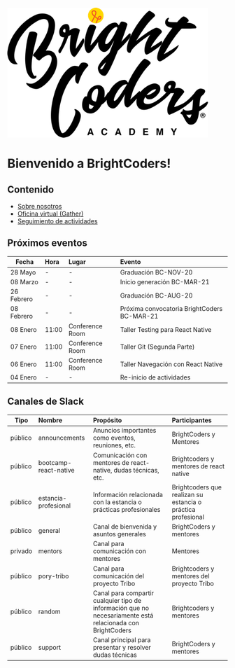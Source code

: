 ![Brightcoders logo](img/logo-bc.png)

# Bienvenido a BrightCoders!

## Contenido
- [Sobre nosotros](https://github.com/bright-coders/commons/tree/master/topics/about)
- [Oficina virtual (Gather)](https://gather.town/app/9eaLflBZw2S0ZfN1/BrightCodersU)
- [Seguimiento de actividades](https://github.com/bright-coders/commons/projects/1)

## Próximos eventos

| Fecha   | Hora | Lugar | Evento |
|---------|:-----|:------|:-------| 
| 28 Mayo  | - | - | Graduación BC-NOV-20 | 
| 08 Marzo  | - | - | Inicio generación BC-MAR-21 | 
| 26 Febrero  | - | - | Graduación BC-AUG-20 | 
| 08 Febrero  | - | - | Próxima convocatoria BrightCoders BC-MAR-21 | 
| 08 Enero | 11:00 | Conference Room | Taller Testing para React Native |
| 07 Enero | 11:00 | Conference Room | Taller Git (Segunda Parte) |
| 06 Enero | 11:00 | Conference Room | Taller Navegación con React Native |
| 04 Enero  | - | - | Re-inicio de actividades | 

## Canales de Slack


| Tipo   | Nombre | Propósito | Participantes |
|---------|:-----|:------|:-------|
| público | announcements | Anuncios importantes como eventos, reuniones, etc. | BrightCoders y Mentores |
| público | bootcamp-react-native | Comunicación con mentores de react-native, dudas técnicas, etc. | Brightcoders y mentores de react native |
| público | estancia-profesional | Información relacionada con la estancia o prácticas profesionales | Brightcoders que realizan su estancia o práctica profesional |
| público | general | Canal de bienvenida y asuntos generales | BrightCoders y mentores |
| privado | mentors | Canal para comunicación con mentores | Mentores |
| público | pory-tribo | Canal para comunicación del proyecto Tribo | Brightcoders y mentores del proyecto Tribo |
| público | random | Canal para compartir cualquier tipo de información que no necesariamente está relacionada con BrightCoders | Brightcoders y mentores |
| público | support | Canal principal para presentar y resolver dudas técnicas | BrightCoders y mentores |
